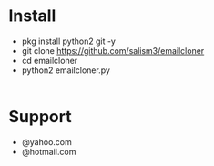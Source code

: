 # Install
- pkg install python2 git -y<br>
- git clone https://github.com/salism3/emailcloner<br>
- cd emailcloner<br>
- python2 emailcloner.py<br><br>
# Support
- @yahoo.com<br>
- @hotmail.com<br>


